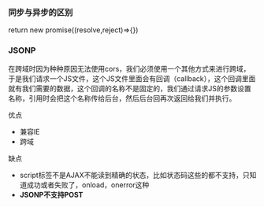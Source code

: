 ### 同步与异步的区别

return new promise((resolve,reject)=>{})











### JSONP

在跨域时因为种种原因无法使用cors，我们必须使用一个其他方式来进行跨域，于是我们请求一个JS文件，这个JS文件里面会有回调（callback），这个回调里面就有我们需要的数据，这个回调的名称不是固定的，我们通过请求JS的参数设置名称，引用时会把这个名称传给后台，然后后台回再次返回给我们并执行。

优点

* 兼容IE
* 跨域

缺点

* script标签不是AJAX不能读到精确的状态，比如状态码这些的都不支持，只知道成功或者失败了，onload，onerror这种
* **JSONP不支持POST**
